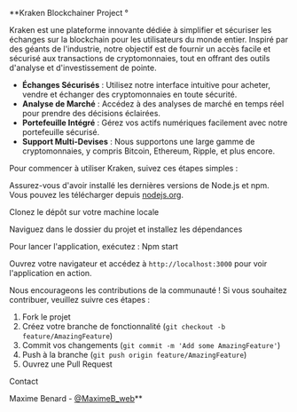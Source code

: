 **Kraken Blockchainer Project °

Kraken est une plateforme innovante dédiée à simplifier et sécuriser les échanges sur la blockchain pour les utilisateurs du monde entier. Inspiré par des géants de l'industrie, notre objectif est de fournir un accès facile et sécurisé aux transactions de cryptomonnaies, tout en offrant des outils d'analyse et d'investissement de pointe.

- **Échanges Sécurisés** : Utilisez notre interface intuitive pour acheter, vendre et échanger des cryptomonnaies en toute sécurité.
- **Analyse de Marché** : Accédez à des analyses de marché en temps réel pour prendre des décisions éclairées.
- **Portefeuille Intégré** : Gérez vos actifs numériques facilement avec notre portefeuille sécurisé.
- **Support Multi-Devises** : Nous supportons une large gamme de cryptomonnaies, y compris Bitcoin, Ethereum, Ripple, et plus encore.


Pour commencer à utiliser Kraken, suivez ces étapes simples :


Assurez-vous d'avoir installé les dernières versions de Node.js et npm. Vous pouvez les télécharger depuis [nodejs.org](https://nodejs.org/).


Clonez le dépôt sur votre machine locale

Naviguez dans le dossier du projet et installez les dépendances

Pour lancer l'application, exécutez :
Npm start


Ouvrez votre navigateur et accédez à `http://localhost:3000` pour voir l'application en action.


Nous encourageons les contributions de la communauté ! Si vous souhaitez contribuer, veuillez suivre ces étapes :

1. Fork le projet
2. Créez votre branche de fonctionnalité (`git checkout -b feature/AmazingFeature`)
3. Commit vos changements (`git commit -m 'Add some AmazingFeature'`)
4. Push à la branche (`git push origin feature/AmazingFeature`)
5. Ouvrez une Pull Request



 Contact

Maxime Benard - [@MaximeB_web](https://twitter.com/MaximeB_webdev)**

